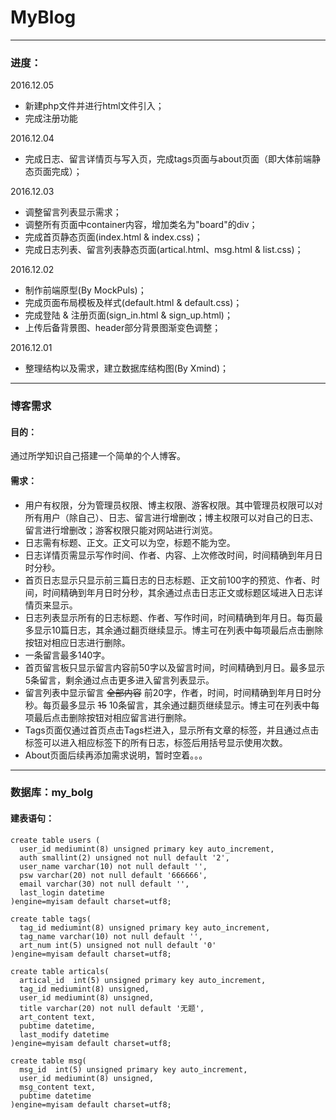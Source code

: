 # MyBlog

***
### 进度：
2016.12.05
* 新建php文件并进行html文件引入；
* 完成注册功能

2016.12.04
* 完成日志、留言详情页与写入页，完成tags页面与about页面（即大体前端静态页面完成）；

2016.12.03
* 调整留言列表显示需求；
* 调整所有页面中container内容，增加类名为"board"的div；
* 完成首页静态页面(index.html & index.css)；
* 完成日志列表、留言列表静态页面(artical.html、msg.html & list.css)；

2016.12.02
* 制作前端原型(By MockPuls)；
* 完成页面布局模板及样式(default.html & default.css)；
* 完成登陆 & 注册页面(sign_in.html & sign_up.html)；
* 上传后备背景图、header部分背景图渐变色调整；

2016.12.01
* 整理结构以及需求，建立数据库结构图(By Xmind)；

***
### 博客需求
#### 目的：
通过所学知识自己搭建一个简单的个人博客。
#### 需求：
* 用户有权限，分为管理员权限、博主权限、游客权限。其中管理员权限可以对所有用户（除自己）、日志、留言进行增删改；博主权限可以对自己的日志、留言进行增删改；游客权限只能对网站进行浏览。
* 日志需有标题、正文。正文可以为空，标题不能为空。
* 日志详情页需显示写作时间、作者、内容、上次修改时间，时间精确到年月日时分秒。
* 首页日志显示只显示前三篇日志的日志标题、正文前100字的预览、作者、时间，时间精确到年月日时分秒，其余通过点击日志正文或标题区域进入日志详情页来显示。
* 日志列表显示所有的日志标题、作者、写作时间，时间精确到年月日。每页最多显示10篇日志，其余通过翻页继续显示。博主可在列表中每项最后点击删除按钮对相应日志进行删除。
* 一条留言最多140字。
* 首页留言板只显示留言内容前50字以及留言时间，时间精确到月日。最多显示5条留言，剩余通过点击更多进入留言列表显示。
* 留言列表中显示留言 ~~全部内容~~ 前20字，作者，时间，时间精确到年月日时分秒。每页最多显示 ~~15~~ 10条留言，其余通过翻页继续显示。博主可在列表中每项最后点击删除按钮对相应留言进行删除。
* Tags页面仅通过首页点击Tags栏进入，显示所有文章的标签，并且通过点击标签可以进入相应标签下的所有日志，标签后用括号显示使用次数。
* About页面后续再添加需求说明，暂时空着。。。

***
### 数据库：my_bolg
#### 建表语句：

    create table users (
      user_id mediumint(8) unsigned primary key auto_increment,
      auth smallint(2) unsigned not null default '2',
      user_name varchar(10) not null default '',
      psw varchar(20) not null default '666666',
      email varchar(30) not null default '',
      last_login datetime
    )engine=myisam default charset=utf8;

    create table tags(
      tag_id mediumint(8) unsigned primary key auto_increment,
      tag_name varchar(10) not null default '',
      art_num int(5) unsigned not null default '0'
    )engine=myisam default charset=utf8;

    create table articals(
      artical_id  int(5) unsigned primary key auto_increment,
      tag_id mediumint(8) unsigned,
      user_id mediumint(8) unsigned,
      title varchar(20) not null default '无题',
      art_content text,
      pubtime datetime,
      last_modify datetime
    )engine=myisam default charset=utf8;

    create table msg(
      msg_id  int(5) unsigned primary key auto_increment,
      user_id mediumint(8) unsigned,
      msg_content text,
      pubtime datetime
    )engine=myisam default charset=utf8;
